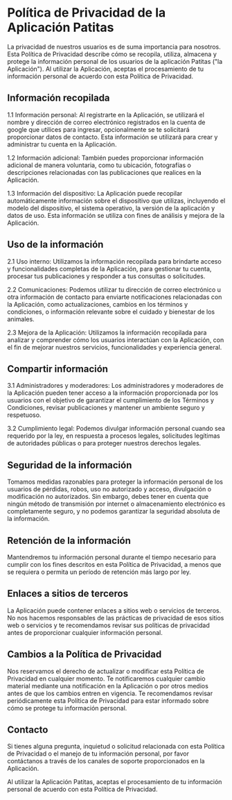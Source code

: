# Política de Privacidad de la Aplicación Patitas

La privacidad de nuestros usuarios es de suma importancia para nosotros. Esta Política de Privacidad describe cómo se recopila, utiliza, almacena y protege la información personal de los usuarios de la aplicación Patitas ("la Aplicación"). Al utilizar la Aplicación, aceptas el procesamiento de tu información personal de acuerdo con esta Política de Privacidad.

## Información recopilada
1.1 Información personal: Al registrarte en la Aplicación, se utilizará el nombre y dirección de correo electrónico registrados en la cuenta de google que utilices para ingresar, opcionalmente se te solicitará proporcionar datos de contacto. Esta información se utilizará para crear y administrar tu cuenta en la Aplicación.

1.2 Información adicional: También puedes proporcionar información adicional de manera voluntaria, como tu ubicación, fotografías o descripciones relacionadas con las publicaciones que realices en la Aplicación.

1.3 Información del dispositivo: La Aplicación puede recopilar automáticamente información sobre el dispositivo que utilizas, incluyendo el modelo del dispositivo, el sistema operativo, la versión de la aplicación y datos de uso. Esta información se utiliza con fines de análisis y mejora de la Aplicación.

## Uso de la información
2.1 Uso interno: Utilizamos la información recopilada para brindarte acceso y funcionalidades completas de la Aplicación, para gestionar tu cuenta, procesar tus publicaciones y responder a tus consultas o solicitudes.

2.2 Comunicaciones: Podemos utilizar tu dirección de correo electrónico u otra información de contacto para enviarte notificaciones relacionadas con la Aplicación, como actualizaciones, cambios en los términos y condiciones, o información relevante sobre el cuidado y bienestar de los animales.

2.3 Mejora de la Aplicación: Utilizamos la información recopilada para analizar y comprender cómo los usuarios interactúan con la Aplicación, con el fin de mejorar nuestros servicios, funcionalidades y experiencia general.

## Compartir información
3.1 Administradores y moderadores: Los administradores y moderadores de la Aplicación pueden tener acceso a la información proporcionada por los usuarios con el objetivo de garantizar el cumplimiento de los Términos y Condiciones, revisar publicaciones y mantener un ambiente seguro y respetuoso.

3.2 Cumplimiento legal: Podemos divulgar información personal cuando sea requerido por la ley, en respuesta a procesos legales, solicitudes legítimas de autoridades públicas o para proteger nuestros derechos legales.

## Seguridad de la información
Tomamos medidas razonables para proteger la información personal de los usuarios de pérdidas, robos, uso no autorizado y acceso, divulgación o modificación no autorizados. Sin embargo, debes tener en cuenta que ningún método de transmisión por internet o almacenamiento electrónico es completamente seguro, y no podemos garantizar la seguridad absoluta de la información.

## Retención de la información
Mantendremos tu información personal durante el tiempo necesario para cumplir con los fines descritos en esta Política de Privacidad, a menos que se requiera o permita un período de retención más largo por ley.

## Enlaces a sitios de terceros
La Aplicación puede contener enlaces a sitios web o servicios de terceros. No nos hacemos responsables de las prácticas de privacidad de esos sitios web o servicios y te recomendamos revisar sus políticas de privacidad antes de proporcionar cualquier información personal.

## Cambios a la Política de Privacidad
Nos reservamos el derecho de actualizar o modificar esta Política de Privacidad en cualquier momento. Te notificaremos cualquier cambio material mediante una notificación en la Aplicación o por otros medios antes de que los cambios entren en vigencia. Te recomendamos revisar periódicamente esta Política de Privacidad para estar informado sobre cómo se protege tu información personal.

## Contacto
Si tienes alguna pregunta, inquietud o solicitud relacionada con esta Política de Privacidad o el manejo de tu información personal, por favor contáctanos a través de los canales de soporte proporcionados en la Aplicación.

Al utilizar la Aplicación Patitas, aceptas el procesamiento de tu información personal de acuerdo con esta Política de Privacidad.
